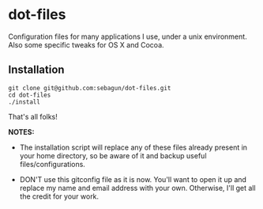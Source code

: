 dot-files
=========

Configuration files for many applications I use, under a unix environment. Also some specific tweaks for OS X and Cocoa.

Installation
------------

```
git clone git@github.com:sebagun/dot-files.git  
cd dot-files  
./install  
```

That's all folks!

**NOTES:**

- The installation script will replace any of these files already present in your home directory, so be aware of it and backup useful files/configurations.

- DON'T use this gitconfig file as it is now. You'll want to open it up and replace my name and email address with your own. Otherwise, I'll get all the credit for your work.
